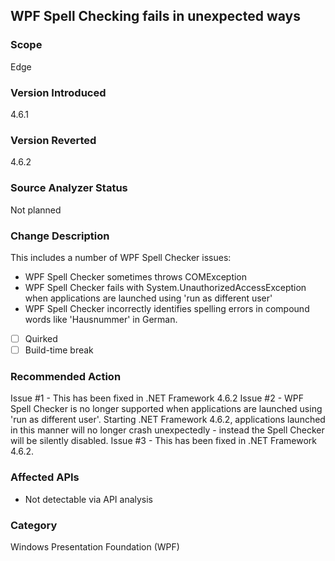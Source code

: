 ## WPF Spell Checking fails in unexpected ways

### Scope
Edge

### Version Introduced
4.6.1

### Version Reverted
4.6.2

### Source Analyzer Status
Not planned

### Change Description

This includes a number of WPF Spell Checker issues:
- WPF Spell Checker sometimes throws COMException 
- WPF Spell Checker fails with System.UnauthorizedAccessException when applications are launched using 'run as different user' 
- WPF Spell Checker incorrectly identifies spelling errors in compound words like 'Hausnummer' in German. 

- [ ] Quirked
- [ ] Build-time break

### Recommended Action

Issue #1 - This has been fixed in .NET Framework 4.6.2
Issue #2 - WPF Spell Checker is no longer supported when applications are launched using 'run as different user'. Starting .NET Framework 4.6.2, applications launched in this manner will no longer crash unexpectedly - instead the Spell Checker will be silently disabled. 
Issue #3 - This has been fixed in .NET Framework 4.6.2. 

### Affected APIs
* Not detectable via API analysis

### Category
Windows Presentation Foundation (WPF)

<!--
    ### Original Bug
    172504
    173922
    180203
-->

<!-- breaking change id: 155 -->
